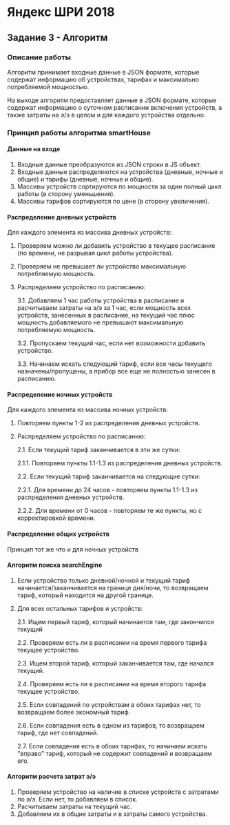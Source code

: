 # Яндекс ШРИ 2018

## Задание 3 - Алгоритм

### Описание работы

Алгоритм принимает входные данные в JSON формате, которые содержат информацию об устройствах, тарифах и максимально потребляемой мощностью.

На выходе алгоритм предоставляет данные в JSON формате, которые содержат информацию о суточном расписании включения устройств, а также затраты на э/э в целом и для каждого устройства отдельно.

### Принцип работы алгоритма smartHouse

#### Данные на входе

1. Входные данные преобразуются из JSON строки в JS объект.
2. Входные данные распределяются на устройства (дневные, ночные и общие) и тарифы (дневные, ночные и общие).
3. Массивы устройств сортируются по мощности за один полный цикл работы (в сторону уменьшения).
4. Массивы тарифов сортируются по цене (в сторону увеличения).

#### Распределение дневных устройств

Для каждого элемента из массива дневных устройств:
  
  1. Проверяем можно ли добавить устройство в текущее расписание (по времени, не разрывая цикл работы устройства).
  2. Проверяем не превышает ли устройство максимальную потребляемую мощность.
  3. Распределяем устройство по расписанию:
  
     3.1. Добавляем 1 час работы устройства в расписание и расчитываем затраты на э/э за 1 час,
     если мощность всех устройств, занесенных в расписание, на текущий час плюс мощность добавляемого
     не превышают максимальную потребляемую мощность.
     
     3.2. Пропускаем текущий час, если нет возможности добавить устройство.
     
     3.3. Начинаем искать следующий тариф, если все часы текущего назначены/пропущены, 
     а прибор все еще не полностью занесен в расписанию.

#### Распределение ночных устройств

Для каждого элемента из массива ночных устройств:

  1. Повторяем пункты 1-2 из распределения дневных устройств.
  2. Распределяем устройство по расписанию:
  
     2.1. Если текущий тариф заканчивается в эти же сутки:
     
        2.1.1. Повторяем пункты 1.1-1.3 из распределения дневных устройств.
          
     2.2. Если текущий тариф заканчивается на следующие сутки:
     
        2.2.1. Для времени до 24 часов - повторяем пункты 1.1-1.3 из распределения дневных устройств.
        
        2.2.2. Для времени от 0 часов - повторяем те же пункты, но с корректировкой времени.

#### Распределение общих устройств

Принцип тот же что и для ночных устройств

#### Алгоритм поиска searchEngine

1. Если устройство только дневной/ночной и текущий тариф начинается/заканчивается на границе дня/ночи,
то возвращаем тариф, который находится на другой границе.
2. Для всех остальных тарифов и устройств: 

   2.1. Ищем первый тариф, который начинается там, где закончился текущий
   
   2.2. Проверяем есть ли в расписании на время первого тарифа текущее устройство.
   
   2.3. Ищем второй тариф, который заканчивается там, где начался текущий.
   
   2.4. Проверяем есть ли в расписании на время второго тарифа текущее устройство.
   
   2.5. Если совпадений по устройствам в обоих тарифах нет, то возвращаем более экономный тариф.
   
   2.6. Если совпадения есть в одном из тарифов, то возвращаем тариф, где нет совпадений.
   
   2.7. Если совпадения есть в обоих тарифах, то начинаем искать "вправо" тариф, который не содержит совпадений
   и возвращаем его.
   
#### Алгоритм расчета затрат э/э

1. Проверяем устройство на наличие в списке устройств с затратами по э/э. Если нет, то добавляем в список.
2. Расчитываем затраты на текущий час.
3. Добавляем их в общие затраты и в затраты самого устройства.
